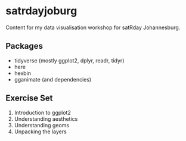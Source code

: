 # satrdayjoburg
Content for my data visualisation workshop for satRday Johannesburg. 

## Packages

- tidyverse (mostly ggplot2, dplyr, readr, tidyr)
- here
- hexbin
- gganimate (and dependencies)



## Exercise Set

1. Introduction to ggplot2
2. Understanding aesthetics
3. Understanding geoms
4. Unpacking the layers